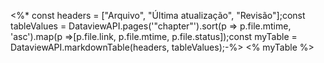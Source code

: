 <%* const headers = ["Arquivo", "Última atualização", "Revisão"];const tableValues = DataviewAPI.pages('"chapter"').sort(p => p.file.mtime, 'asc').map(p =>[p.file.link, p.file.mtime, p.file.status]);const myTable = DataviewAPI.markdownTable(headers, tableValues);-%> <% myTable %>